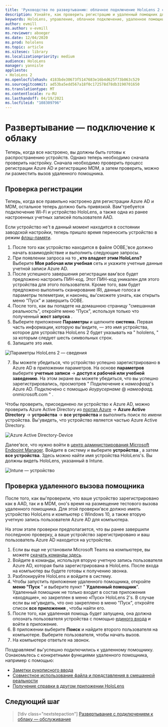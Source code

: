 ```yaml
---
title: 'Руководство по развертыванию: облачное подключение HoloLens 2 с помощью удаленного помощника для развертывания'
description: Узнайте, как проверить регистрацию и удаленный помощник для устройств HoloLens в сети, подключенной к облаку.
keywords: HoloLens, управление, облачное подключение, удаленное помощник, AAD, Azure AD, MDM, управление мобильными устройствами
author: evmill
ms.author: v-evmill
ms.reviewer: aboeger
ms.date: 12/04/2020
ms.prod: hololens
ms.topic: article
ms.sitesec: library
ms.localizationpriority: medium
audience: HoloLens
manager: yannisle
appliesto:
- HoloLens 2
ms.openlocfilehash: 4183bde30673f5147683e16b4d625f73b063c529
ms.sourcegitcommit: ad53ba5edd567a18f0c172578d78db3190701650
ms.translationtype: MT
ms.contentlocale: ru-RU
ms.lasthandoff: 04/19/2021
ms.locfileid: "108309796"
---
```

# <a name="deploy---cloud-connected-guide"></a>Развертывание — подключение к облаку

Теперь, когда все настроено, вы должны быть готовы к распространению устройств. Однако теперь необходимо сначала проверить настройку. Сначала необходимо проверить процесс регистрации Azure AD и регистрацию MDM, а затем проверить, можно ли разместить вызов удаленного помощника.

## <a name="enrollment-validation"></a>Проверка регистрации

Теперь, когда все правильно настроено для регистрации Azure AD и MDM, остальное теперь должно быть привязкой. Вам&#39;требуется подключение Wi-Fi и устройство HoloLens, а также одна из ранее настроенных учетных записей пользователя AAD.

Если устройство не&#39;t в данный момент находится в состоянии заводской настройки, теперь пришло время переносить устройство в режим [флэш-памяти](https://docs.microsoft.com/hololens/hololens-recovery#clean-reflash-the-device).

1. После того как устройство находится в файле OOBE,&#39;все должно начать взаимодействие и выполнить следующие запросы. 
1. При появлении запроса на то **, кто владеет этим HoloLens?** Выберите **Моя рабочая или учебная** сеть и укажите учетные данные учетной записи Azure AD.
1. После успешного завершения регистрации вам&#39;все будет предложено настроить ПИН-код. Этот ПИН-код уникален для этого устройства для этого пользователя. Кроме того, вам будет предложено выполнить сканирование IRI, данные голоса и параметры телеметрии, и наконец, вы&#39;сможете узнать, как открыть меню "Пуск" и завершить OOBE.
1. После того, как вы попадете на домашнюю страницу "смешанная реальность", откройте меню "Пуск", используя только что полученный **жест запуска** .
1. Выберите приложение **Параметры** и щелкните **система.** Первая часть информации, которую вы&#39;видите, — это имя устройства, которое для устройства HoloLens 2 будет указывать на &quot; hololens, &quot; за которым следует шесть символьных строк.
1. Запишите это имя.

![Параметры HoloLens 2 — сведения](./images/hololens2-settings-about.jpg)

7. Вы можете убедиться, что устройство успешно зарегистрировано в Azure AD в приложении параметров. На основе **параметров** выберите **учетные записи**  ->  **доступ к рабочей или учебной заведению**. На этом экране вы можете убедиться, что вы успешно зарегистрировались, просмотрев &quot; Подключение к _намеофаад_&#39;s Azure AD. Подключено с помощью _йоурусернаме_ @ _намеофаад_. onmicrosoft.com &quot; .


Чтобы проверить, присоединено ли устройство к Azure AD, можно проверить Azure Active Directory из [портал Azure](https://portal.azure.com/#home)  ->  **Azure Active Directory**  ->  **устройства**  ->  **все устройства** и выполнить поиск по имени устройства. Вы&#39;увидеть, что устройство является частью Azure Active Directory.


![Azure Active Directory-Device](./images/aad-enrollment.png)

Далее&#39;все, что нужно войти в [центр администрирования Microsoft Endpoint Manager](https://endpoint.microsoft.com/#home). Войдите в систему и выберите **устройства** , а затем **все устройства**. Здесь можно найти имя устройства HoloLens&#39;s. Вы должны видеть HoloLens, указанный в Intune.

![Intune — устройство](./images/endpoint-all-devices-enrolled.png)

## <a name="remote-assist-call-validation"></a>Проверка удаленного вызова помощника

После того, как вы&#39;проверили, что ваше устройство зарегистрировано как в AAD, так и в MDM, оно&#39;s время на размещение тестового вызова удаленного помощника. Для этой проверки&#39;все должно иметь устройство HoloLens и компьютер с Windows 10, а также вторую учетную запись пользователя Azure AD для компьютера.

На этом этапе проверки предполагается, что вы ранее завершили последнюю проверку, а ваше устройство зарегистрировано и ваш пользователь Azure AD находится на устройстве.


1. Если вы еще не установили Microsoft Teams на компьютере, вы можете [скачать команды здесь](https://www.microsoft.com/microsoft-365/microsoft-teams/download-app).
2. Войдите в команды, используя вторую учетную запись пользователя Azure AD, которая была зарегистрирована в HoloLens. После входа на компьютер вы будете готовы к получению звонка.
3. Разблокируйте HoloLens и войдите в систему.
4. Чтобы запустить приложение удаленного помощника, откройте **меню "Пуск** " и выберите пункт " **Удаленный помощник**". Удаленный помощник не только входит в состав приложения «входящие», но закреплен в меню «Пуск» HoloLens 2&#39;s. В случае если вы не&#39;увидеть, что оно закреплено в меню "Пуск", откройте список **все приложения** , чтобы найти его.
5. После того, как удаленная помощь будет запущена, она должна опознать пользователя устройства с помощью [единого входа](https://docs.microsoft.com/azure/active-directory/manage-apps/what-is-single-sign-on) и войти в приложение.
6. В приложении выберите **Поиск** и найдите второго пользователя на компьютере. Выберите пользователя, чтобы начать вызов.
7. На компьютере ответьте на звонок.

Поздравляем! вы&#39;успешно подключились к удаленному помощнику. Ознакомьтесь с конкретными функциями удаленного помощника, например с помощью:

- [Заметки рукописного ввода](https://docs.microsoft.com/dynamics365/mixed-reality/remote-assist/add-annotations-hololens)
- [Совместное использование файла и представления в смешанной реальности](https://docs.microsoft.com/dynamics365/mixed-reality/remote-assist/display-save-files)
- [Получение справки в другом приложении HoloLens](https://docs.microsoft.com/dynamics365/mixed-reality/remote-assist/get-help-hololens-app-hololens)

## <a name="next-step"></a>Следующий шаг

> [!div class="nextstepaction"]
> [Развертывание с подключением к облаку — обслуживание](hololens2-cloud-connected-maintain.md)